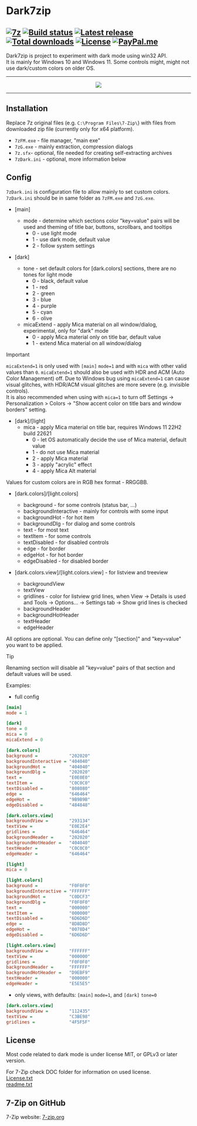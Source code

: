 # Dark7zip

[![7z](https://img.shields.io/badge/7z-DarkMode-black.svg?&logo=7zip)](https://github.com/ozone10/7zip-Dark7zip)
[![Build status](https://img.shields.io/github/actions/workflow/status/ozone10/7zip-Dark7zip/build_win.yml?logo=Github)](https://github.com/ozone10/7zip-Dark7zip/actions)
[![Latest release](https://img.shields.io/github/v/release/ozone10/7zip-Dark7zip?include_prereleases)](https://github.com/ozone10/7zip-Dark7zip/releases/latest)
[![Total downloads](https://img.shields.io/github/downloads/ozone10/7zip-Dark7zip/total.svg)](https://github.com/ozone10/7zip-Dark7zip/releases)
[![License](https://img.shields.io/github/license/ozone10/7zip-Dark7zip?color=9cf)](https://www.gnu.org/licenses/gpl-3.0.en.html)
[![PayPal.me](https://img.shields.io/badge/PayPal-me-blue.svg?maxAge=2592000)](https://paypal.me/ozone10/)
---

Dark7zip is project to experiment with dark mode using win32 API.  
It is mainly for Windows 10 and Windows 11. Some controls might, might not use dark/custom colors on older OS.

* * *

<p align="center">
  <img src="https://i.imgur.com/cnYZPAE.png">
</p>

* * *

## Installation

Replace 7z original files (e.g. `C:\Program Files\7-Zip\`) with files from downloaded zip file (currently only for x64 platform).

- `7zFM.exe` - file manager, "main exe"
- `7zG.exe` - mainly extraction, compression dialogs
- `7z.sfx`- optional, file needed for creating self-extracting archives
- `7zDark.ini` - optional, more information below

## Config

`7zDark.ini` is configuration file to allow mainly to set custom colors.
`7zDark.ini` should be in same folder as `7zFM.exe` and `7zG.exe`.

- [main]
  - mode - determine which sections color "key=value" pairs will be used and theming of title bar, buttons, scrollbars, and tooltips
      - 0 - use light mode 
      - 1 - use dark mode, default value
      - 2 - follow system settings

- [dark]
  - tone - set default colors for [dark.colors] sections, there are no tones for light mode
    - 0 - black, default value
    - 1 - red
    - 2 - green
    - 3 - blue
    - 4 - purple
    - 5 - cyan
    - 6 - olive
  - micaExtend - apply Mica material on all window/dialog, experimental, only for "dark" mode
    - 0 - apply Mica material only on title bar, default value
    - 1 - extend Mica material on all window/dialog

> [!IMPORTANT]  
> `micaExtend=1` is only used with `[main]` `mode=1` and with `mica` with other valid values than `0`.
> `micaExtend=1` should also be used with HDR and ACM (Auto Color Management) off.
> Due to Windows bug using `micaExtend=1` can cause visual glitches, with HDR/ACM visual glitches are more severe (e.g. invisible controls).  
> It is also recommended when using with `mica=1` to turn off Settings -> Personalization > Colors -> "Show accent color on title bars and window borders" setting.

- [dark]/[light]
  - mica - apply Mica material on title bar, requires Windows 11 22H2 build 22621
    - 0 - let OS automatically decide the use of Mica material, default value
    - 1 - do not use Mica material
    - 2 - apply Mica material
    - 3 - apply "acrylic" effect
    - 4 - apply Mica Alt material

Values for custom colors are in RGB hex format - RRGGBB.

- [dark.colors]/[light.colors]
  - background - for some controls (status bar, ...)
  - backgroundInteractive - mainly for controls with some input 
  - backgroundHot - for hot item
  - backgroundDlg - for dialog and some controls
  - text - for most text
  - textItem - for some controls
  - textDisabled - for disabled controls
  - edge - for border
  - edgeHot - for hot border
  - edgeDisabled - for disabled border

- [dark.colors.view]/[light.colors.view] - for listview and treeview
  - backgroundView
  - textView
  - gridlines - color for listview grid lines, when View -> Details is used and Tools -> Options... -> Settings tab -> Show grid lines is checked
  - backgroundHeader
  - backgroundHotHeader
  - textHeader
  - edgeHeader

All options are optional. You can define only "[section]" and "key=value" you want to be applied.  

> [!TIP]  
> Renaming section will disable all "key=value" pairs of that section and default values will be used.

Examples:
- full config
```ini
[main]
mode = 1

[dark]
tone = 0
mica = 0
micaExtend = 0

[dark.colors]
background =            "202020"
backgroundInteractive = "404040"
backgroundHot =         "404040"
backgroundDlg =         "202020"
text =                  "E0E0E0"
textItem =              "C0C0C0"
textDisabled =          "808080"
edge =                  "646464"
edgeHot =               "9B9B9B"
edgeDisabled =          "484848"

[dark.colors.view]
backgroundView =        "293134"
textView =              "E0E2E4"
gridlines =             "646464"
backgroundHeader =      "202020"
backgroundHotHeader =   "404040"
textHeader =            "C0C0C0"
edgeHeader =            "646464"

[light]
mica = 0

[light.colors]
background =            "F0F0F0"
backgroundInteractive = "FFFFFF"
backgroundHot =         "C0DCF3"
backgroundDlg =         "F0F0F0"
text =                  "000000"
textItem =              "000000"
textDisabled =          "6D6D6D"
edge =                  "8D8D8D"
edgeHot =               "0078D4"
edgeDisabled =          "6D6D6D"

[light.colors.view]
backgroundView =        "FFFFFF"
textView =              "000000"
gridlines =             "F0F0F0"
backgroundHeader =      "FFFFFF"
backgroundHotHeader =   "D9EBF9"
textHeader =            "000000"
edgeHeader =            "E5E5E5"
```

- only views, with defaults: `[main]` `mode=1`, and `[dark]` `tone=0`
```ini
[dark.colors.view]
backgroundView =        "112435"
textView =              "C3BE98"
gridlines =             "4F5F5F"
```


## License

Most code related to dark mode is under license MIT, or GPLv3 or later version.
  
For 7-Zip check DOC folder for information on used license.  
[License.txt](DOC/License.txt)  
[readme.txt](DOC/readme.txt)

## 7-Zip on GitHub
7-Zip website: [7-zip.org](https://7-zip.org)
